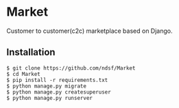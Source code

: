 # Market
Customer to customer(c2c) marketplace based on Django.
## Installation
```text
$ git clone https://github.com/ndsf/Market
$ cd Market
$ pip install -r requirements.txt
$ python manage.py migrate
$ python manage.py createsuperuser
$ python manage.py runserver
```
